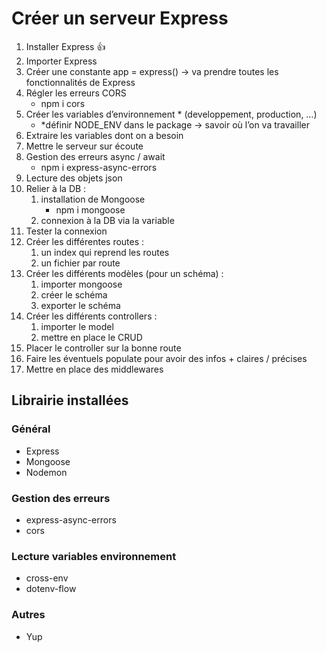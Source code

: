 # Créer un serveur Express

1. Installer Express 👍
2. Importer Express
3. Créer une constante app = express() → va prendre toutes les fonctionnalités de Express
4. Régler les erreurs CORS 
    - npm i cors
5. Créer les variables d’environnement * (developpement, production, …) 
    - *définir NODE_ENV dans le package → savoir où l’on va travailler
6. Extraire les variables dont on a besoin
7. Mettre le serveur sur écoute
8. Gestion des erreurs async / await
    - npm i express-async-errors
9. Lecture des objets json
10. Relier à la DB : 
    1. installation de Mongoose 
        - npm i mongoose
    2. connexion à la DB via la variable
11. Tester la connexion
12. Créer les différentes routes :
    1. un index qui reprend les routes
    2. un fichier par route
13. Créer les différents modèles (pour un schéma) :
    1. importer mongoose
    2. créer le schéma
    3. exporter le schéma
14. Créer les différents controllers : 
    1. importer le model
    2. mettre en place le CRUD
15. Placer le controller sur la bonne route
16. Faire les éventuels populate pour avoir des infos + claires / précises 
17. Mettre en place des middlewares

## Librairie installées 

### Général
- Express 
- Mongoose 
- Nodemon

### Gestion des erreurs 
- express-async-errors
- cors

### Lecture variables environnement 
- cross-env
- dotenv-flow

### Autres
- Yup